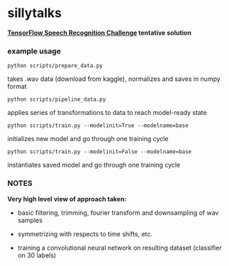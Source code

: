 # sillytalks

**[TensorFlow Speech Recognition Challenge](https://www.kaggle.com/c/tensorflow-speech-recognition-challenge) tentative solution**

### example usage

~~~~
python scripts/prepare_data.py
~~~~

takes .wav data (download from kaggle), normalizes and saves in numpy format

~~~~
python scripts/pipeline_data.py
~~~~

applies series of transformations to data to reach model-ready state

~~~~
python scripts/train.py --modelinit=True --modelname=base
~~~~

initializes new model and go through one training cycle

~~~~
python scripts/train.py --modelinit=False --modelname=base
~~~~

instantiates saved model and go through one training cycle

### NOTES

**Very high level view of approach taken:**

* basic filtering, trimming, fourier transform and downsampling of wav samples

* symmetrizing with respects to time shifts, etc.

* training a convolutional neural network on resulting dataset (classifier on 30 labels)

